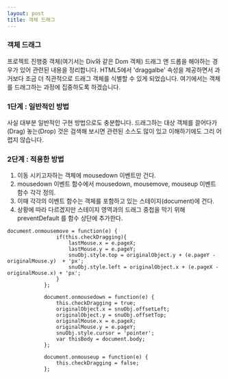 ```yaml
---
layout: post
title: 객체 드래그
---
```


### 객체 드래그
프로젝트 진행중 객체(여기서는 Div와 같은 Dom 객체) 드래그 앤 드롭을 해야하는 경우가 있어 관련된 내용을 정리합니다.
HTML5에서 'draggalbe' 속성을 제공하면서 과거보다 조금 더 직관적으로 드래그 객체를 식별할 수 있게 되었습니다.
여기에서는 객체를 드래그하는 과정에 집중하도록 하겠습니다.

### 1단계 : 일반적인 방법
사실 대부분 일반적인 구현 방법으로도 충분합니다.
드래그하는 대상 객체를 끌어다가(Drag) 놓는(Drop) 것은 검색해 보시면 관련된 소스도 많이 있고 이해하기에도 그리 어렵지 않습니다.

### 2단계 : 적용한 방법
1. 이동 시키고자하는 객체에 mousedown 이벤트만 건다.
2. mousedown 이벤트 함수에서 mousedown, mousemove, mouseup 이벤트 함수 각각 정의.
3. 이때 각각의 이벤트 함수는 객체를 포함하고 있는 스테이지(document)에 건다.
4. 상황에 따라 다르겠지만 스테이지 영역과의 드래그 중첩을 막기 위해 preventDefault 를 함수 상단에 추가한다.

```
document.onmousemove = function(e) {
				if(this.checkDragging){
					lastMouse.x = e.pageX;
					lastMouse.y = e.pageY;
					snuObj.style.top = originalObject.y + (e.pageY - originalMouse.y)  + 'px';
					snuObj.style.left = originalObject.x + (e.pageX - originalMouse.x) + 'px';
				}
			};

			document.onmousedown = function(e) {
				this.checkDragging = true;
				originalObject.x = snuObj.offsetLeft;
				originalObject.y = snuObj.offsetTop;
				originalMouse.x = e.pageX;
				originalMouse.y = e.pageY;
				snuObj.style.cursor = 'pointer';
				var thisBody = document.body;
			};

			document.onmouseup = function(e) {
				this.checkDragging = false;
			};
```
